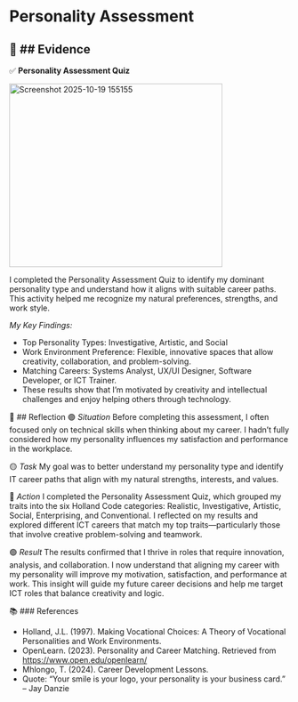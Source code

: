 # Personality Assessment 

## 📄 ## Evidence 

✅ **Personality Assessment Quiz** 

<img width="383" height="330" alt="Screenshot 2025-10-19 155155" src="https://github.com/user-attachments/assets/97196642-fe3f-4921-b299-39edcbc4e98b" />


I completed the Personality Assessment Quiz to identify my dominant personality type and understand how it aligns with suitable career paths. This activity helped me recognize my natural preferences, strengths, and work style. 

*My Key Findings:*
- Top Personality Types: Investigative, Artistic, and Social 
- Work Environment Preference: Flexible, innovative spaces that allow creativity, collaboration, and problem-solving. 
- Matching Careers: Systems Analyst, UX/UI Designer, Software Developer, or ICT Trainer. 
- These results show that I’m motivated by creativity and intellectual challenges and enjoy helping others through technology. 

💬 ## Reflection
🟣 *Situation*
Before completing this assessment, I often focused only on technical skills when thinking about my career. I hadn’t fully considered how my personality influences my satisfaction and performance in the workplace. 

🟡 *Task* 
My goal was to better understand my personality type and identify IT career paths that align with my natural strengths, interests, and values. 

🔵 *Action* 
I completed the Personality Assessment Quiz, which grouped my traits into the six Holland Code categories: Realistic, Investigative, Artistic, Social, Enterprising, and Conventional.
I reflected on my results and explored different ICT careers that match my top traits—particularly those that involve creative problem-solving and teamwork. 

🟢 *Result* 
The results confirmed that I thrive in roles that require innovation, analysis, and collaboration. I now understand that aligning my career with my personality will improve my motivation, satisfaction, and performance at work.
This insight will guide my future career decisions and help me target ICT roles that balance creativity and logic. 

📚 ### References
- Holland, J.L. (1997). Making Vocational Choices: A Theory of Vocational Personalities and Work Environments. 
- OpenLearn. (2023). Personality and Career Matching. Retrieved from https://www.open.edu/openlearn/ 
- Mhlongo, T. (2024). Career Development Lessons. 
- Quote: “Your smile is your logo, your personality is your business card.” – Jay Danzie 
